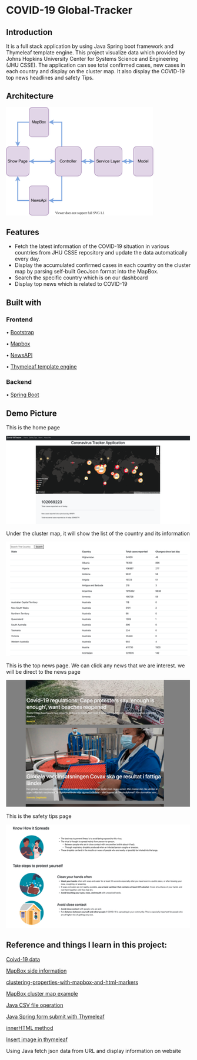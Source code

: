 # COVID-19 Global-Tracker

## Introduction
	
It is a full stack application by using Java Spring boot framework and Thymeleaf template engine. This project visualize data which provided by Johns Hopkins University Center for Systems Science and Engineering (JHU CSSE). The application can see total confirmed cases, new cases in each country and display on the cluster map. It also display the COVID-19 top news headlines and safety Tips.

## Architecture

<img alt="FlowChart" src="https://github.com/ja841014/COVID-19_Global-Tracker/blob/master/src/main/resources/static/Image/FLowChart.svg" width="400">

## Features

* Fetch the latest information of the COVID-19 situation in various countries from JHU CSSE repository and update the data automatically every day. 
* Display the accumulated confirmed cases in each country on the cluster map by parsing self-built GeoJson format into the MapBox.
* Search the specific country which is on our dashboard
* Display top news which is related to COVID-19


## Built with

### Frontend
• <a href="https://getbootstrap.com/docs/4.0/getting-started/introduction/">Bootstrap</a>

• <a href="https://www.mapbox.com/">Mapbox</a> 

• <a href="https://newsapi.org/">NewsAPI</a> 

• <a href="https://www.thymeleaf.org/">Thymeleaf template engine</a> 

### Backend
• <a href="https://spring.io/projects/spring-boot">Spring Boot</a> 




## Demo Picture

<p>This is the home page</p>
<img alt="ShowPage" src="https://github.com/ja841014/COVID-19_Global-Tracker/blob/master/src/main/resources/static/Image/ShowPage.png" width="500">

<p>Under the cluster map, it will show the list of the country and its information</p>
<img alt="ListOfCountry" src="https://github.com/ja841014/COVID-19_Global-Tracker/blob/master/src/main/resources/static/Image/ListOfCountry.png" width="500">

<p>This is the top news page. We can click any news that we are interest. we will be direct to the news page</p>
<img alt="newspage" src="https://github.com/ja841014/COVID-19_Global-Tracker/blob/master/src/main/resources/static/Image/newspage.png" width="500">

<p>This is the safety tips page</p>
<img alt="safetyPage" src="https://github.com/ja841014/COVID-19_Global-Tracker/blob/master/src/main/resources/static/Image/safetyPage.png" width="500">



## Reference and things I learn in this project:

<a href="https://github.com/CSSEGISandData/COVID-19/tree/master/csse_covid_19_data/csse_covid_19_time_series">Coivd-19 data</a>

<a href="https://docs.mapbox.com/mapbox-gl-js/example/updating-choropleth/">MapBox side information</a>

<a href="https://blog.mapbox.com/clustering-properties-with-mapbox-and-html-markers-bb353c8662ba
">clustering-properties-with-mapbox-and-html-markers</a>

<a href = "https://docs.mapbox.com/mapbox-gl-js/example/cluster-html/"> MapBox cluster map example</a>

<a href = "https://commons.apache.org/proper/commons-csv/user-guide.html"> Java CSV file operation</a>

<a href = "https://www.youtube.com/watch?v=JAADtLFJJgs&t=962s&ab_channel=KindsonTheTechPro"> Java Spring form submit with Thymeleaf </a>

<a href = "https://ithelp.ithome.com.tw/articles/10218607"> innerHTML method</a>

<a href = "https://stackoverflow.com/questions/29460618/inserting-an-image-from-local-directory-in-thymeleaf-spring-framework-with-mave">Insert image in thymeleaf</a>

<p>Using Java fetch json data from URL and display information on website</p>